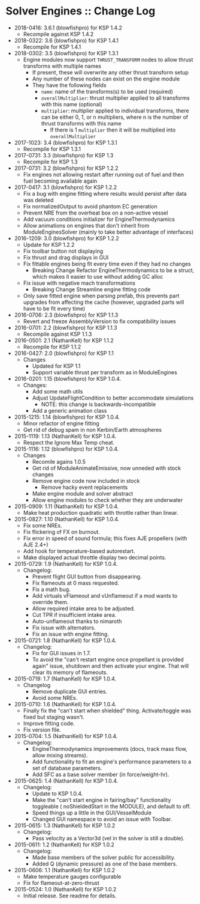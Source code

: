 # Solver Engines :: Change Log

* 2018-0416: 3.6.1 (blowfishpro) for KSP 1.4.2
	+ Recompile against KSP 1.4.2
* 2018-0322: 3.6 (blowfishpro) for KSP 1.4.1
	+ Recompile for KSP 1.4.1
* 2018-0302: 3.5 (blowfishpro) for KSP 1.3.1
	+ Engine modules now support `THRUST_TRANSFORM` nodes to allow thrust transforms with multiple names
		- If present, these will overwrite any other thrust transform setup
		- Any number of these nodes can exist on the engine module
		- They have the following fields
			- `name`: name of the transforms(s) to be used (required)
			- `overallMultiplier`: thrust multiplier applied to all transforms with this name (optional)
			- `multiplier`: multiplier applied to individual transforms, there can be either 0, 1, or n multipliers, where n is the number of thrust transforms with this name
				- If there is 1 `multiplier` then it will be multiplied into `overallMultiplier`
* 2017-1023: 3.4 (blowfishpro) for KSP 1.3.1
	+ Recompile for KSP 1.3.1
* 2017-0731: 3.3 (blowfishpro) for KSP 1.3
	+ Recompile for KSP 1.3
* 2017-0731: 3.2 (blowfishpro) for KSP 1.2.2
	+ Fix engines not allowing restart after running out of fuel and then fuel becoming available again
* 2017-0417: 3.1 (blowfishpro) for KSP 1.2.2
	+ Fix a bug with engine fitting where results would persist after data was deleted
	+ Fix normalizedOutput to avoid phantom EC generation
	+ Prevent NRE from the overheat box on a non-active vessel
	+ Add vacuum conditions initializer for EngineThermodynamics
	+ Allow animations on engines that don't inherit from ModuleEnginesSolver (mainly to take better advantage of interfaces)
* 2016-1209: 3.0 (blowfishpro) for KSP 1.2.2
	+ Update for KSP 1.2.2
	+ Fix toolbar button not displaying
	+ Fix thrust and drag displays in GUI
	+ Fix fittable engines being fit every time even if they had no changes
		- Breaking Change Refactor EngineThermodynamics to be a struct, which makes it easier to use without adding GC alloc
	+ Fix issue with negative mach transformations
		- Breaking Change Streamline engine fitting code
	+ Only save fitted engine when parsing prefab, this prevents part upgrades from affecting the cache (however, upgraded parts will have to be fit every time)
* 2016-0706: 2.3 (blowfishpro) for KSP 1.1.3
	+ Revert and freeze AssemblyVersion to fix compatibility issues
* 2016-0701: 2.2 (blowfishpro) for KSP 1.1.3
	+ Recompile against KSP 1.1.3
* 2016-0501: 2.1 (NathanKell) for KSP 1.1.2
	+ Recompile for KSP 1.1.2
* 2016-0427: 2.0 (blowfishpro) for KSP 1.1
	+ Changes
		- Updated for KSP 1.1
		- Support variable thrust per transform as in ModuleEngines
* 2016-0201: 1.15 (blowfishpro) for KSP 1.0.4.
	+ Changes:
		- Add some math utils
		- Adjust UpdateFlightCondition to better accommodate simulations
			- NOTE: this change is backwards-incompatible
		- Add a generic animation class
* 2015-1215: 1.14 (blowfishpro) for KSP 1.0.4.
	+ Minor refactor of engine fitting
	+ Get rid of debug spam in non Kerbin/Earth atmospheres
* 2015-1119: 1.13 (NathanKell) for KSP 1.0.4.
	+ Respect the Ignore Max Temp cheat.
* 2015-1116: 1.12 (blowfishpro) for KSP 1.0.4.
	+ Changes
		- Recomile agains 1.0.5
		- Get rid of ModuleAnimateEmissive, now unneded with stock changes
		- Remove engine code now included in stock
			- Remove hacky event replacements
		- Make engine module and solver abstract
		- Allow engine modules to check whether they are underwater
* 2015-0909: 1.11 (NathanKell) for KSP 1.0.4.
	+ Make heat production quadratic with throttle rather than linear.
* 2015-0827: 1.10 (NathanKell) for KSP 1.0.4.
	+ Fix some NREs.
	+ Fix flickering of FX on burnout.
	+ Fix error in speed of sound formula; this fixes AJE propellers (with AJE 2.4+)
	+ Add hook for temperature-based autorestart.
	+ Make displayed actual throttle display two decimal points.
* 2015-0729: 1.9 (NathanKell) for KSP 1.0.4.
	+ Changelog:
		- Prevent flight GUI button from disappearing.
		- Fix flameouts at 0 mass requested.
		- Fix a math bug.
		- Add virtuals vFlameout and vUnflameout if a mod wants to override them.
		- Allow required intake area to be adjusted.
		- Cut TPR if insufficient intake area.
		- Auto-unflameout thanks to nimaroth
		- Fix issue with alternators.
		- Fix an issue with engine fitting.
* 2015-0721: 1.8 (NathanKell) for KSP 1.0.4.
	+ Changelog:
		- Fix for GUI issues in 1.7.
		- To avoid the "can't restart engine once propellant is provided again" issue, shutdown and then activate your engine. That will clear its memory of flameouts.
* 2015-0719: 1.7 (NathanKell) for KSP 1.0.4.
	+ Changelog
		- Remove duplicate GUI entries.
		- Avoid some NREs.
* 2015-0710: 1.6 (NathanKell) for KSP 1.0.4.
	+ Finally fix the "can't start when shielded" thing. Activate/toggle was fixed but staging wasn't.
	+ Improve fitting code.
	+ Fix version file.
* 2015-0704: 1.5 (NathanKell) for KSP 1.0.4.
	+ Changelog:
		- EngineThermodynamics improvements (docs, track mass flow, allow mixing streams).
		- Add functionality to fit an engine's performance parameters to a set of database parameters.
		- Add SFC as a base solver member (in force/weight-hr).
* 2015-0625: 1.4 (NathanKell) for KSP 1.0.4.
	+ Changelog:
		- Update to KSP 1.0.4.
		- Make the "can't start engine in fairing/bay" functionality toggleable ( noShieldedStart in the MODULE), and default to off.
		- Speed things up a little in the GUI/VesselModule
		- Changed GUI namespace to avoid an issue with Toolbar.
* 2015-0615: 1.3 (NathanKell) for KSP 1.0.2
	+ Changelog:
		- Pass velocity as a Vector3d (vel in the solver is still a double).
* 2015-0611: 1.2 (NathanKell) for KSP 1.0.2
	+ Changelog:
		- Made base members of the solver public for accessibility.
		- Added Q (dynamic pressure) as one of the base members.
* 2015-0606: 1.1 (NathanKell) for KSP 1.0.2
	+ Make temperature gauges configurable
	+ Fix for flameout-at-zero-thrust
* 2015-0524: 1.0 (NathanKell) for KSP 1.0.2
	+ Initial release. See readme for details.
